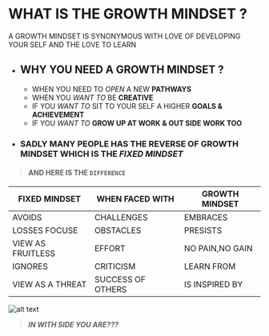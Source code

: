 # WHAT IS THE GROWTH MINDSET ?

A GROWTH MINDSET IS SYNONYMOUS WITH LOVE OF DEVELOPING YOUR SELF AND THE LOVE TO LEARN
- ## WHY YOU NEED A GROWTH MINDSET ?
  - WHEN YOU NEED TO *OPEN* A NEW __PATHWAYS__ 
  - WHEN YOU *WANT TO* BE __CREATIVE__
  - IF YOU *WANT TO* SIT TO YOUR SELF A HIGHER __GOALS & ACHIEVEMENT__
  - IF YOU *WANT TO* __GROW UP AT WORK & OUT SIDE WORK TOO__
- ### SADLY MANY PEOPLE HAS THE REVERSE OF GROWTH MINDSET WHICH IS THE ***FIXED MINDSET*** 
> #### AND HERE IS THE `DIFFERENCE`
| FIXED MINDSET | WHEN FACED WITH | GROWTH MINDSET |
| --- | --- | --- |
| AVOIDS | CHALLENGES | EMBRACES |
| LOSSES FOCUSE | OBSTACLES | PRESISTS |
| VIEW AS FRUITLESS | EFFORT | NO PAIN,NO GAIN |
| IGNORES | CRITICISM | LEARN FROM |
| VIEW AS A THREAT | SUCCESS OF OTHERS | IS INSPIRED BY | 

![alt text](http://www.aot.edu.au/aot2017/wp-content/uploads/Fix-vs-Growth.jpg)

> ***IN WITH SIDE YOU ARE???***